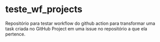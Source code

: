 # teste_wf_projects
Repositório para testar workflow do github action para transformar uma task criada no GitHub Project em uma issue no repositório a que ela pertence.
